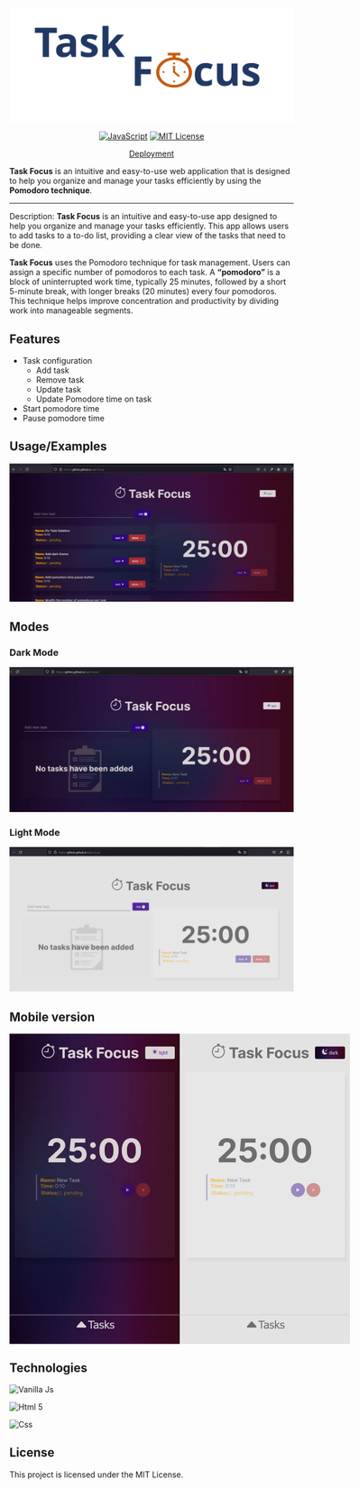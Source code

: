 <div align="center">

![logo](./media/logo.svg)

[![JavaScript](https://img.shields.io/badge/Vanilla_Js-yellow)](https://developer.mozilla.org/en-US/docs/Web/JavaScript)
 [![MIT License](https://img.shields.io/badge/License-MIT-green.svg)](https://choosealicense.com/licenses/mit/) 
  

[Deployment](https://gillmtz.github.io/task-focus/) 


</div> 
 
**Task Focus** is an intuitive and easy-to-use web application that is designed to help you organize and manage your tasks efficiently by using the **Pomodoro technique**.


-------------------------------------------------------------
 
Description: **Task Focus** is an intuitive and easy-to-use app designed to help you organize and manage your tasks efficiently. This app allows users to add tasks to a to-do list, providing a clear view of the tasks that need to be done.

**Task Focus** uses the Pomodoro technique for task management. Users can assign a specific number of pomodoros to each task. A **“pomodoro”** is a block of uninterrupted work time, typically 25 minutes, followed by a short 5-minute break, with longer breaks (20 minutes) every four pomodoros. This technique helps improve concentration and productivity by dividing work into manageable segments.

## Features

- Task configuration 
  - Add task
  - Remove task
  - Update task
  - Update Pomodore time on task
- Start pomodore time
- Pause pomodore time



## Usage/Examples

![Texto alternativo](/media/run-with-config-file.gif)
 


## Modes

### Dark Mode
![Texto alternativo](/media/home-dark.webp)

### Light Mode
![Texto alternativo](/media/home-light-mode.webp)
 
 
## Mobile version
<div style="display:flex;  justify-content: space-between;">

<img src="./media/home-dark-mode-mobile.webp" style="  height: 550px;  " />
<img src="./media/home-light-mode-movbile.webp" style="  height: 550px;" />

</div>

## Technologies
![Vanilla Js](https://img.shields.io/badge/-Vanilla%20Js-2a0b70?style=for-the-badge&logo=JavaScript)

![Html 5](https://img.shields.io/badge/-Html-671b1b?style=for-the-badge&logo=HTML5)

![Css](https://img.shields.io/badge/-Css-blue?style=for-the-badge&logo=CSS3)

## License

This project is licensed under the MIT License.